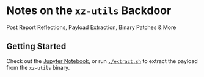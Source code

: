 # Notes on the `xz-utils` Backdoor
 Post Report Reflections, Payload Extraction, Binary Patches & More


## Getting Started

Check out the [Jupyter Notebook](https://colab.research.google.com/gist/0xchrisw/4778343fd79f9887b4d49145f4d79e78/xz-utils-backdoor.ipynb), or run [`./extract.sh`](./extract.sh) to extract the payload from the `xz-utils` binary.
